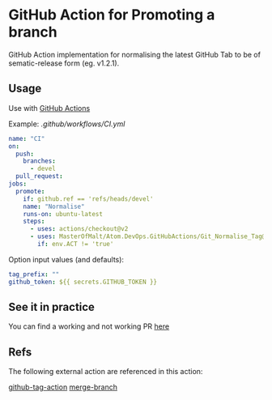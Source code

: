 # GitHub Action for Promoting a branch

GitHub Action implementation for normalising the latest GitHub Tab to
be of sematic-release form (eg. v1.2.1).

## Usage

Use with [GitHub Actions](https://github.com/features/actions)

Example: _.github/workflows/CI.yml_

```yaml
name: "CI"
on:
  push:
    branches:
      - devel
  pull_request:
jobs:
  promote:
    if: github.ref == 'refs/heads/devel'
    name: "Normalise"
    runs-on: ubuntu-latest
    steps:
      - uses: actions/checkout@v2
      - uses: MasterOfMalt/Atom.DevOps.GitHubActions/Git_Normalise_Tag@v1
        if: env.ACT != 'true'
```

Option input values (and defaults):

```yaml
tag_prefix: ""
github_token: ${{ secrets.GITHUB_TOKEN }}
```

## See it in practice

You can find a working and not working PR [here](https://github.com/MasterOfMalt/Atom.StatusDashboard/pulls)

## Refs

The following external action are referenced in this action:

[github-tag-action](https://github.com/mathieudutour/github-tag-action)
[merge-branch](https://github.com/devmasx/merge-branch)
